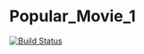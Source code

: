 # Popular_Movie_1
[![Build Status](https://travis-ci.org/jiangtiandao/Popular_Movie_1.svg?branch=master)](https://travis-ci.org/jiangtiandao/Popular_Movie_1)
